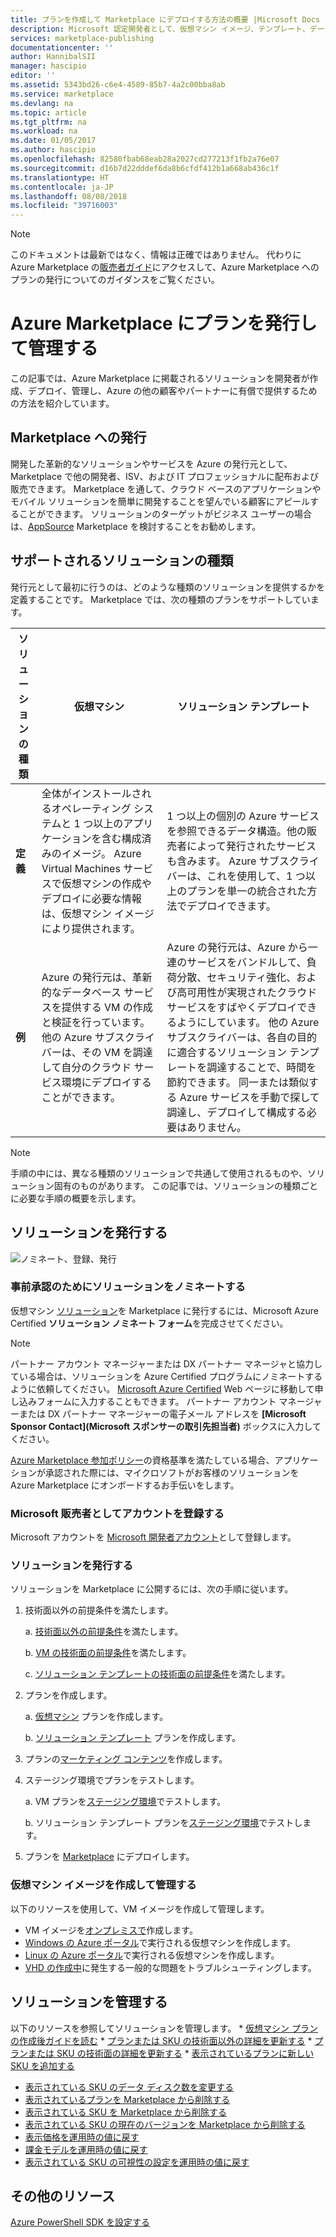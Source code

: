 ```yaml
---
title: プランを作成して Marketplace にデプロイする方法の概要 |Microsoft Docs
description: Microsoft 認定開発者として、仮想マシン イメージ、テンプレート、データ サービス、または開発者向けサービスを作成して Azure Marketplace にデプロイするために必要な手順を理解します
services: marketplace-publishing
documentationcenter: ''
author: HannibalSII
manager: hascipio
editor: ''
ms.assetid: 5343bd26-c6e4-4589-85b7-4a2c00bba8ab
ms.service: marketplace
ms.devlang: na
ms.topic: article
ms.tgt_pltfrm: na
ms.workload: na
ms.date: 01/05/2017
ms.author: hascipio
ms.openlocfilehash: 82580fbab68eab28a2027cd277213f1fb2a76e07
ms.sourcegitcommit: d16b7d22dddef6da8b6cfdf412b1a668ab436c1f
ms.translationtype: HT
ms.contentlocale: ja-JP
ms.lasthandoff: 08/08/2018
ms.locfileid: "39716003"
---
```

> [!NOTE]
> このドキュメントは最新ではなく、情報は正確ではありません。 代わりに Azure Marketplace の[販売者ガイド](https://docs.microsoft.com/azure/marketplace/seller-guide/cloud-partner-portal-seller-guide)にアクセスして、Azure Marketplace へのプランの発行についてのガイダンスをご覧ください。

# <a name="publish-and-manage-an-offer-in-the-azure-marketplace"></a>Azure Marketplace にプランを発行して管理する
この記事では、Azure Marketplace に掲載されるソリューションを開発者が作成、デプロイ、管理し、Azure の他の顧客やパートナーに有償で提供するための方法を紹介しています。

## <a name="marketplace-publishing"></a>Marketplace への発行
開発した革新的なソリューションやサービスを Azure の発行元として、Marketplace で他の開発者、ISV、および IT プロフェッショナルに配布および販売できます。 Marketplace を通して、クラウド ベースのアプリケーションやモバイル ソリューションを簡単に開発することを望んでいる顧客にアピールすることができます。 ソリューションのターゲットがビジネス ユーザーの場合は、[AppSource](http://appsource.microsoft.com) Marketplace を検討することをお勧めします。


## <a name="supported-types-of-solutions"></a>サポートされるソリューションの種類
発行元として最初に行うのは、どのような種類のソリューションを提供するかを定義することです。 Marketplace では、次の種類のプランをサポートしています。

|ソリューションの種類|仮想マシン|ソリューション テンプレート|
|---|---|---|
|**定義**|全体がインストールされるオペレーティング システムと 1 つ以上のアプリケーションを含む構成済みのイメージ。 Azure Virtual Machines サービスで仮想マシンの作成やデプロイに必要な情報は、仮想マシン イメージにより提供されます。|1 つ以上の個別の Azure サービスを参照できるデータ構造。他の販売者によって発行されたサービスも含みます。 Azure サブスクライバーは、これを使用して、1 つ以上のプランを単一の統合された方法でデプロイできます。|
|**例**|Azure の発行元は、革新的なデータベース サービスを提供する VM の作成と検証を行っています。 他の Azure サブスクライバーは、その VM を調達して自分のクラウド サービス環境にデプロイすることができます。|Azure の発行元は、Azure から一連のサービスをバンドルして、負荷分散、セキュリティ強化、および高可用性が実現されたクラウド サービスをすばやくデプロイできるようにしています。 他の Azure サブスクライバーは、各自の目的に適合するソリューション テンプレートを調達することで、時間を節約できます。 同一または類似する Azure サービスを手動で探して調達し、デプロイして構成する必要はありません。|

> [!NOTE]
> 手順の中には、異なる種類のソリューションで共通して使用されるものや、ソリューション固有のものがあります。 この記事では、ソリューションの種類ごとに必要な手順の概要を示します。

## <a name="publish-a-solution"></a>ソリューションを発行する
![ノミネート、登録、発行](media/marketplace-publishing-getting-started/img01.png)

### <a name="nominate-your-solution-for-pre-approval"></a>事前承認のためにソリューションをノミネートする
仮想マシン [ソリューション](https://createopportunity.azurewebsites.net)を Marketplace に発行するには、Microsoft Azure Certified **ソリューション ノミネート フォーム**を完成させてください。

>[!NOTE]
> パートナー アカウント マネージャーまたは DX パートナー マネージャと協力している場合は、ソリューションを Azure Certified プログラムにノミネートするように依頼してください。 [Microsoft Azure Certified](http://createopportunity.azurewebsites.net) Web ページに移動して申し込みフォームに入力することもできます。 パートナー アカウント マネージャーまたは DX パートナー マネージャーの電子メール アドレスを **[Microsoft Sponsor Contact]\(Microsoft スポンサーの取引先担当者\)** ボックスに入力してください。

[Azure Marketplace 参加ポリシー](http://go.microsoft.com/fwlink/?LinkID=526833)の資格基準を満たしている場合、アプリケーションが承認された際には、マイクロソフトがお客様のソリューションを Azure Marketplace にオンボードするお手伝いをします。

### <a name="register-your-account-as-a-microsoft-seller"></a>Microsoft 販売者としてアカウントを登録する
Microsoft アカウントを [Microsoft 開発者アカウント](marketplace-publishing-accounts-creation-registration.md)として登録します。

### <a name="publish-your-solution"></a>ソリューションを発行する
ソリューションを Marketplace に公開するには、次の手順に従います。
1. 技術面以外の前提条件を満たします。

    a. [技術面以外の前提条件](marketplace-publishing-pre-requisites.md)を満たします。

    b. [VM の技術面の前提条件](marketplace-publishing-vm-image-creation-prerequisites.md)を満たします。

    c. [ソリューション テンプレートの技術面の前提条件](marketplace-publishing-solution-template-creation-prerequisites.md)を満たします。

2. プランを作成します。

    a. 
  [仮想マシン](marketplace-publishing-vm-image-creation.md) プランを作成します。

    b. 
  [ソリューション テンプレート](marketplace-publishing-solution-template-creation.md) プランを作成します。

3. プランの[マーケティング コンテンツ](marketplace-publishing-push-to-staging.md)を作成します。

4. ステージング環境でプランをテストします。

    a. VM プランを[ステージング環境](marketplace-publishing-vm-image-test-in-staging.md)でテストします。

    b. ソリューション テンプレート プランを[ステージング環境](marketplace-publishing-solution-template-test-in-staging.md)でテストします。

5. プランを [Marketplace](marketplace-publishing-push-to-production.md) にデプロイします。


### <a name="create-and-manage-a-virtual-machine-image"></a>仮想マシン イメージを作成して管理する
以下のリソースを使用して、VM イメージを作成して管理します。
* VM イメージを[オンプレミスで](marketplace-publishing-vm-image-creation-on-premise.md)作成します。
* [Windows の Azure ポータル](../virtual-machines/virtual-machines-windows-hero-tutorial.md?toc=%2fazure%2fvirtual-machines%2fwindows%2ftoc.json)で実行される仮想マシンを作成します。
* [Linux の Azure ポータル](../virtual-machines/linux/quick-create-portal.md?toc=%2fazure%2fvirtual-machines%2flinux%2ftoc.json)で実行される仮想マシンを作成します。
* [VHD の作成中](marketplace-publishing-vm-image-creation-troubleshooting.md)に発生する一般的な問題をトラブルシューティングします。

## <a name="manage-your-solution"></a>ソリューションを管理する
以下のリソースを参照してソリューションを管理します。
* 
  [仮想マシン プランの作成後ガイドを読む](marketplace-publishing-vm-image-post-publishing.md)
* 
  [プランまたは SKU の技術面以外の詳細を更新する](marketplace-publishing-vm-image-post-publishing.md#update-the-nontechnical-details-of-an-offer-or-a-sku)
* 
  [プランまたは SKU の技術面の詳細を更新する](marketplace-publishing-vm-image-post-publishing.md#update-the-technical-details-of-a-sku)
* 
  [表示されているプランに新しい SKU を追加する](marketplace-publishing-vm-image-post-publishing.md#add-a-new-sku-under-a-listed-offer)
* [表示されている SKU のデータ ディスク数を変更する](marketplace-publishing-vm-image-post-publishing.md#change-the-data-disk-count-for-a-listed-sku)
* 
  [表示されているプランを Marketplace から削除する](marketplace-publishing-vm-image-post-publishing.md)
* [表示されている SKU を Marketplace から削除する](marketplace-publishing-vm-image-post-publishing.md#delete-a-listed-sku-from-the-marketplace)
* [表示されている SKU の現在のバージョンを Marketplace から削除する](marketplace-publishing-vm-image-post-publishing.md#delete-the-current-version-of-a-listed-sku-from-the-marketplace)
* [表示価格を運用時の値に戻す](marketplace-publishing-vm-image-post-publishing.md#revert-the-listing-price-to-production-values)
* [課金モデルを運用時の値に戻す](marketplace-publishing-vm-image-post-publishing.md#revert-the-billing-model-to-production-values)
* [表示されている SKU の可視性の設定を運用時の値に戻す](marketplace-publishing-vm-image-post-publishing.md#revert-the-visibility-setting-of-a-listed-sku-to-the-production-value)

## <a name="additional-resources"></a>その他のリソース
[Azure PowerShell SDK を設定する](marketplace-publishing-powershell-setup.md)
